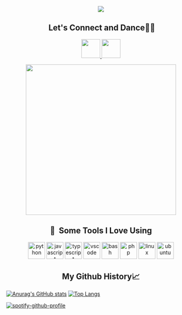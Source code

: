 <p align="center">
  <img src="https://capsule-render.vercel.app/api?text=Hey%20my%20Minions!🕹️&animation=fadeIn&type=waving&color=gradient&height=150"/>
</p>
<h2 align="center">&nbsp;Let's Connect and Dance🕺🏾</h2>
<p align="center">
  <a href="https://www.linkedin.com/in/jkigula">
    <img height="50" src="https://github.com/user-attachments/assets/ac9f7136-ac8a-4bde-90e2-9cbc14c73c48"/>
  </a>
  <a href="https://www.facebook.com/jesse.kigula/">
    <img height="50" src="https://github.com/user-attachments/assets/33c8bd65-71b8-4de2-84d2-0bebe29b3d4a"/>
  </a>
</p>

<p align="center">
  <img height="400" src="https://media4.giphy.com/media/v1.Y2lkPTc5MGI3NjExbGNxejZ5OHRvYWY1NWVsemMybzV1aGdueHczaXUyNm5wc3EwMmIxMyZlcD12MV9pbnRlcm5hbF9naWZfYnlfaWQmY3Q9Zw/blSTtZehjAZ8I/giphy.gif"/>
</p>

<h2 align="center"> 🚀 &nbsp;Some Tools I Love Using</h2>
<p align="center">
  <img src="https://cdn.jsdelivr.net/gh/devicons/devicon/icons/python/python-original.svg" alt="python" width="45" height="45"/>
  <img src="https://cdn.jsdelivr.net/gh/devicons/devicon/icons/javascript/javascript-original.svg" alt="javascript" width="45" height="45"/>
  <img src="https://cdn.jsdelivr.net/gh/devicons/devicon/icons/typescript/typescript-original.svg" alt="typescript" width="45" height="45"/>
  <img src="https://cdn.jsdelivr.net/gh/devicons/devicon/icons/vscode/vscode-original.svg" alt="vscode" width="45" height="45"/>
  <img src="https://cdn.jsdelivr.net/gh/devicons/devicon/icons/bash/bash-original.svg" alt="bash" width="45" height="45"/>
  <img src="https://cdn.jsdelivr.net/gh/devicons/devicon/icons/php/php-original.svg" alt="php" width="45" height="45"/>
  <img src="https://cdn.jsdelivr.net/gh/devicons/devicon/icons/linux/linux-original.svg" alt="linux" width="45" height="45"/>
  <img src="https://cdn.jsdelivr.net/gh/devicons/devicon/icons/ubuntu/ubuntu-original.svg" alt="ubuntu" width="45" height="45"/>
  
</p>

<h2 align="center">My Github History📈</h2>

[![Anurag's GitHub stats](https://github-readme-stats.vercel.app/api?username=KigulaJesse&show_icons=true&theme=radical)](https://github.com/KigulaJesse)
[![Top Langs](https://github-readme-stats.vercel.app/api/top-langs/?username=KigulaJesse&layout=compact&theme=radical)](https://github.com/KigulaJesse)

[![spotify-github-profile](https://spotify-github-profile.kittinanx.com/api/view?uid=31nrtfx6wwj4wmdlg4uuxk7lbifm&cover_image=true&theme=novatorem&show_offline=false&background_color=121212&interchange=true&bar_color=53b14f&bar_color_cover=false)](https://spotify-github-profile.kittinanx.com/api/view?uid=31nrtfx6wwj4wmdlg4uuxk7lbifm&redirect=true)
<!--
**KigulaJesse/KigulaJesse** is a ✨ _special_ ✨ repository because its `README.md` (this file) appears on your GitHub profile.

Here are some ideas to get you started:

- 🔭 I’m currently working on ...
- 🌱 I’m currently learning ...
- 👯 I’m looking to collaborate on ...
- 🤔 I’m looking for help with ...
- 💬 Ask me about ...
- 📫 How to reach me: ...
- 😄 Pronouns: ...
- ⚡ Fun fact: ...
-->
